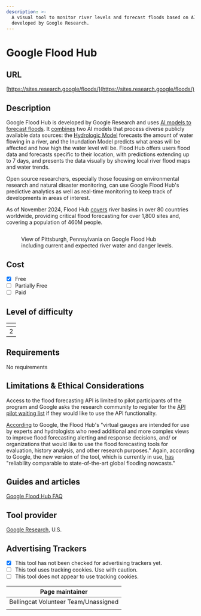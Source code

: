 ```yaml
---
description: >-
  A visual tool to monitor river levels and forecast floods based on AI models
  developed by Google Research.
---
```


# Google Flood Hub

## URL

[https://sites.research.google/floods/](https://sites.research.google/floods/)

## Description

Google Flood Hub is developed by Google Research and uses [AI models to forecast floods](https://www.nature.com/articles/s41586-024-07145-1). It [combines](https://sites.research.google/gr/floodforecasting/) two AI models that process diverse publicly available data sources: the [Hydrologic Model](https://sites.research.google/gr/floodforecasting/hydrology-model/) forecasts the amount of water flowing in a river, and the Inundation Model predicts what areas will be affected and how high the water level will be. Flood Hub offers users flood data and forecasts specific to their location, with predictions extending up to 7 days, and presents the data visually by showing local river flood maps and water trends.

Open source researchers, especially those focusing on environmental research and natural disaster monitoring, can use Google Flood Hub's predictive analytics as well as real-time monitoring to keep track of developments in areas of interest.&#x20;

As of November 2024, Flood Hub [covers](https://sites.research.google/gr/floodforecasting/) river basins in over 80 countries worldwide, providing critical flood forecasting for over 1,800 sites and, covering a population of 460M people.

<figure><img src=".gitbook/assets/Screenshot 2024-11-21 at 4.18.55 PM.png" alt=""><figcaption><p>View of Pittsburgh, Pennsylvania on Google Flood Hub including current and expected river water and danger levels. </p></figcaption></figure>

## Cost

* [x] Free
* [ ] Partially Free
* [ ] Paid

## Level of difficulty

<table><thead><tr><th data-type="rating" data-max="5"></th></tr></thead><tbody><tr><td>2</td></tr></tbody></table>

## Requirements

No requirements

## Limitations & Ethical Considerations

Access to the flood forecasting API is limited to pilot participants of the program and Google asks the research community to register for the [API pilot waiting list](https://docs.google.com/forms/d/e/1FAIpQLSfcKhe3CHsncM-_NQ66zLheEfXKnNbDPBtuIT7BSYCqYkmOaA/viewform) if they would like to use the API functionality.

[According](https://sites.research.google/gr/floodforecasting/flood-hub-expert-mode/) to Google, the Flood Hub's "virtual gauges are intended for use by experts and hydrologists who need additional and more complex views to improve flood forecasting alerting and response decisions, and/ or organizations that would like to use the flood forecasting tools for evaluation, history analysis, and other research purposes." Again, according to Google, the new version of the tool, which is currently in use, [has](https://blog.google/technology/ai/expanding-flood-forecasting-coverage-helping-partners/) "reliability comparable to state-of-the-art global flooding nowcasts."&#x20;

## Guides and articles

[Google Flood Hub FAQ](https://sites.research.google/gr/floodforecasting/resources/)

## Tool provider

[Google Research](https://research.google/), U.S.

## Advertising Trackers

* [x] This tool has not been checked for advertising trackers yet.
* [ ] This tool uses tracking cookies. Use with caution.
* [ ] This tool does not appear to use tracking cookies.

| Page maintainer                      |
| ------------------------------------ |
| Bellingcat Volunteer Team/Unassigned |
|                                      |
